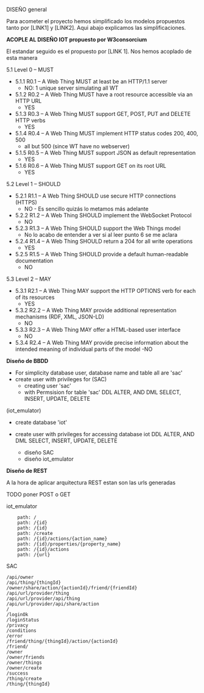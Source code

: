 DISEÑO general


Para acometer el proyecto hemos simplificado los modelos propuestos tanto por [LINK1] y [LINK2]. Aqui abajo explicamos las simplificaciones.


__ACOPLE AL DISEÑO IOT propuesto por W3consorcium__

El estandar seguido es el propuesto por [LINK 1]. Nos hemos acoplado de esta manera


5.1 Level 0 – MUST
- 5.1.1 R0.1 – A Web Thing MUST at least be an HTTP/1.1 server
  - NO: 1 unique server simulating all WT
- 5.1.2 R0.2 – A Web Thing MUST have a root resource accessible via an HTTP URL
  - YES
- 5.1.3 R0.3 – A Web Thing MUST support GET, POST, PUT and DELETE HTTP verbs
  - YES
- 5.1.4 R0.4 – A Web Thing MUST implement HTTP status codes 200, 400, 500
  - all but 500 (since WT have no webserver)
- 5.1.5 R0.5 – A Web Thing MUST support JSON as default representation
  - YES
- 5.1.6 R0.6 – A Web Thing MUST support GET on its root URL
  - YES

5.2 Level 1 – SHOULD
- 5.2.1 R1.1 – A Web Thing SHOULD use secure HTTP connections (HTTPS)
  - NO - Es sencillo quizás lo metamos más adelante
- 5.2.2 R1.2 – A Web Thing SHOULD implement the WebSocket Protocol
  - NO
- 5.2.3 R1.3 – A Web Thing SHOULD support the Web Things model
  - No lo acabo de entender a ver si al leer punto 6 se me aclara
- 5.2.4 R1.4 – A Web Thing SHOULD return a 204 for all write operations
  - YES
- 5.2.5 R1.5 – A Web Thing SHOULD provide a default human-readable documentation
  - NO
  
5.3 Level 2 – MAY
- 5.3.1 R2.1 – A Web Thing MAY support the HTTP OPTIONS verb for each of its resources
  - YES
- 5.3.2 R2.2 – A Web Thing MAY provide additional representation mechanisms (RDF, XML, JSON-LD)
  - NO
- 5.3.3 R2.3 – A Web Thing MAY offer a HTML-based user interface
  - NO
- 5.3.4 R2.4 – A Web Thing MAY provide precise information about the intended meaning of individual parts of the model
  -NO




__Diseño de BBDD__

- For simplicity database user, database name and table all are 'sac'
- create user with privileges for
(SAC)
    - creating user 'sac'
    - with Permsision for table 'sac' DDL ALTER, AND DML SELECT, INSERT, UPDATE, DELETE

(iot_emulator)
- create database 'iot'
- create user with privileges for accessing database iot DDL ALTER, AND DML SELECT, INSERT, UPDATE, DELETE

    - diseño SAC
    - diseño iot_emulator



__Diseño de REST__

A la hora de aplicar arquitectura REST estan son las urls generadas

TODO poner POST o GET

iot_emulator

```
    path: /
    path: /{id}
    path: /{id}
    path: /create
    path: /{id}/actions/{action_name}
    path: /{id}/properties/{property_name}
    path: /{id}/actions
    path: /{url}
```


SAC

```
/api/owner
/api/thing/{thingId}
/owner/share/action/{actionId}/friend/{friendId}
/api/url/provider/thing
/api/url/provider/api/thing
/api/url/provider/api/share/action
/
/loginOk
/loginStatus
/privacy
/conditions
/error
/friend/thing/{thingId}/action/{actionId}
/friend/
/owner
/owner/friends
/owner/things
/owner/create
/success
/thing/create
/thing/{thingId}

```



